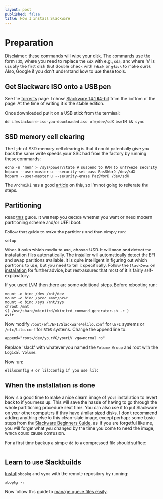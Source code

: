 ```yaml
---
layout: post
published: false
title: How I install Slackware
---
```





# Preparation

Disclaimer: these commands will wipe your disk. The commands use the form `sdX`, where you need to replace the `sdX` with e.g., `sda`, and where 'a' is usually the first disk (but double check with `fdisk` or `gdisk` to make sure). Also, Google if you don't understand how to use these tools. 

## Get Slackware ISO onto a USB pen

See the [torrents](http://www.slackware.com/getslack/torrents.php) page. I chose [Slackware 14.1 64-bit](http://www.slackware.com/torrents/slackware64-14.1-install-dvd.torrent) from the bottom of the page. At the time of writing it is the stable edition.

Once downloaded put it on a USB stick from the terminal:

```
dd if=slackware-iso-you-downloaded.iso of=/dev/sdX bs=1M && sync
```

## SSD memory cell clearing

The tl;dr of SSD memory cell clearing is that it could potentially give you back the same write speeds your SSD had from the factory by running these commands:

```
echo -n "mem" > /sys/power/state # suspend to RAM to unfreeze security
hdparm --user-master u --security-set-pass PasSWorD /dev/sdX
hdparm --user-master u --security-erase PasSWorD /dev/sdX
```

The `ArchWiki` has a good [article](https://wiki.archlinux.org/index.php/SSD_memory_cell_clearing) on this, so I'm not going to reiterate the steps.

## Partitioning

Read [this](http://slackware.mirrorcatalogs.com/slackware64-14.1/README_UEFI.TXT) guide. It will help you decide whether you want or need modern partitioning scheme and/or UEFI boot.

Follow that guide to make the partitions and then simply run:

```
setup
```

When it asks which media to use, choose USB. It will scan and detect the installation files automatically. The installer will automatically detect the EFI and swap partitions available. It is quite intelligent in figuring out which partitions to use, but you need to tell it specifically. Follow the `SlackDocs` on [installation](http://docs.slackware.com/slackware:install) for further advice, but rest-assured that most of it is fairly self-explanatory.

If you used LVM then there are some additional steps. Before rebooting run:

```
mount -o bind /dev /mnt/dev
mount -o bind /proc /mnt/proc
mount -o bind /sys /mnt/sys
chroot /mnt
$( /usr/share/mkinitrd/mkinitrd_command_generator.sh -r )
exit
```

Now modify `/boot/efi/EFI/Slackware/elilo.conf` for `UEFI` systems or `/etc/lilo.conf` for `BIOS` systems. Change the append line to:

```
append="root=/dev/yourVG/yourLV vga=normal ro"
```

Replace 'slack' with whatever you named the `Volume Group` and root with the `Logical Volume`.  

Now run:

```
eliloconfig # or liloconfig if you use lilo
```

## When the installation is done

Now is a good time to make a nice clearn image of your installation to revert back to if you mess up. This will save the hassle of having to go through the whole partitioning procedure next time. You can also use it to put Slackware on your other computers if they have similar sized disks. I don't recommend adding anything else to this clean-slate image, except perhaps some basic steps from the [Slackware Beginners Guide](docs.slackware.com/slackware:beginners_guide), as, if you are forgetful like me, you will forget what you changed by the time you come to need the image, which could cause confusion.

For a first time backup a simple `dd` to a compressed file should suffice:

```
```

## Learn to use Slackbuilds

[Install](http://www.sbopkg.org/downloads.php) `sbopkg` and sync with the remote repository by running:

```
sbopkg -r
```

Now follow this guide to [manage queue files easily](http://slackblogs.blogspot.co.uk/2014/01/managing-sbo-dependencies-easily.html).